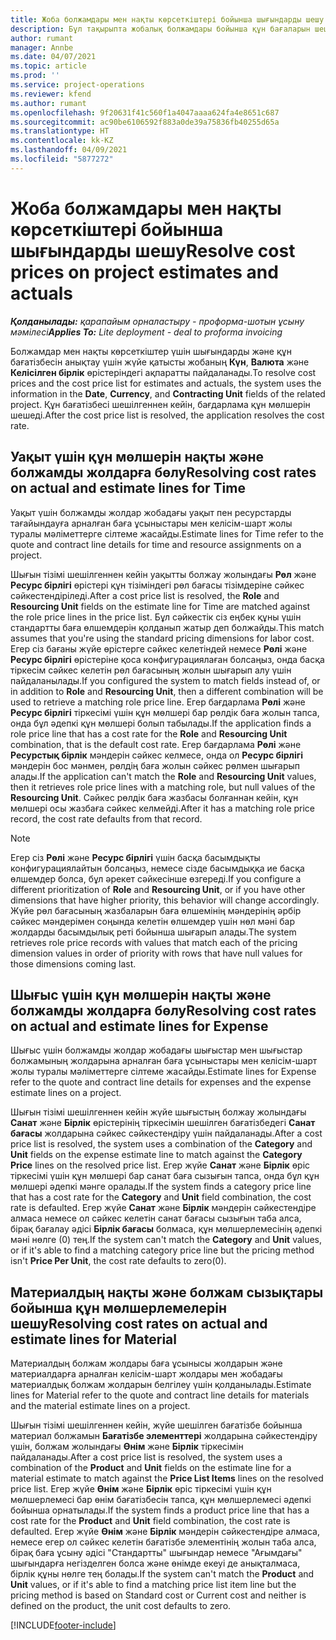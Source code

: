 ```yaml
---
title: Жоба болжамдары мен нақты көрсеткіштері бойынша шығындарды шешу
description: Бұл тақырыпта жобалық болжамдары бойынша құн бағаларын шешу жолы туралы ақпарат берілген.
author: rumant
manager: Annbe
ms.date: 04/07/2021
ms.topic: article
ms.prod: ''
ms.service: project-operations
ms.reviewer: kfend
ms.author: rumant
ms.openlocfilehash: 9f20631f41c560f1a4047aaaa624fa4e8651c687
ms.sourcegitcommit: ac90be6106592f883a0de39a75836fb40255d65a
ms.translationtype: HT
ms.contentlocale: kk-KZ
ms.lasthandoff: 04/09/2021
ms.locfileid: "5877272"
---
```

# <a name="resolve-cost-prices-on-project-estimates-and-actuals"></a><span data-ttu-id="e9137-103">Жоба болжамдары мен нақты көрсеткіштері бойынша шығындарды шешу</span><span class="sxs-lookup"><span data-stu-id="e9137-103">Resolve cost prices on project estimates and actuals</span></span> 

<span data-ttu-id="e9137-104">_**Қолданылады:** қарапайым орналастыру - проформа-шотын ұсыну мәмілесі_</span><span class="sxs-lookup"><span data-stu-id="e9137-104">_**Applies To:** Lite deployment - deal to proforma invoicing_</span></span>

<span data-ttu-id="e9137-105">Болжамдар мен нақты көрсеткіштер үшін шығындарды және құн бағатізбесін анықтау үшін жүйе қатысты жобаның **Күн**, **Валюта** және **Келісілген бірлік** өрістеріндегі ақпаратты пайдаланады.</span><span class="sxs-lookup"><span data-stu-id="e9137-105">To resolve cost prices and the cost price list for estimates and actuals, the system uses the information in the **Date**, **Currency**, and **Contracting Unit** fields of the related project.</span></span> <span data-ttu-id="e9137-106">Құн бағатізбесі шешілгеннен кейін, бағдарлама құн мөлшерін шешеді.</span><span class="sxs-lookup"><span data-stu-id="e9137-106">After the cost price list is resolved, the application resolves the cost rate.</span></span>

## <a name="resolving-cost-rates-on-actual-and-estimate-lines-for-time"></a><span data-ttu-id="e9137-107">Уақыт үшін құн мөлшерін нақты және болжамды жолдарға бөлу</span><span class="sxs-lookup"><span data-stu-id="e9137-107">Resolving cost rates on actual and estimate lines for Time</span></span>

<span data-ttu-id="e9137-108">Уақыт үшін болжамды жолдар жобадағы уақыт пен ресурстарды тағайындауға арналған баға ұсыныстары мен келісім-шарт жолы туралы мәліметтерге сілтеме жасайды.</span><span class="sxs-lookup"><span data-stu-id="e9137-108">Estimate lines for Time refer to the quote and contract line details for time and resource assignments on a project.</span></span>

<span data-ttu-id="e9137-109">Шығын тізімі шешілгеннен кейін уақытты болжау жолындағы **Рөл** және **Ресурс бірлігі** өрістері құн тізіміндегі рөл бағасы тізімдеріне сәйкес сәйкестендіріледі.</span><span class="sxs-lookup"><span data-stu-id="e9137-109">After a cost price list is resolved, the **Role** and **Resourcing Unit** fields on the estimate line for Time are matched against the role price lines in the price list.</span></span> <span data-ttu-id="e9137-110">Бұл сәйкестік сіз еңбек құны үшін стандартты баға өлшемдерін қолданып жатыр деп болжайды.</span><span class="sxs-lookup"><span data-stu-id="e9137-110">This match assumes that you're using the standard pricing dimensions for labor cost.</span></span> <span data-ttu-id="e9137-111">Егер сіз бағаны жүйе өрістерге сәйкес келетіндей немесе **Рөлі** және **Ресурс бірлігі** өрістеріне қоса конфигурациялаған болсаңыз, онда басқа тіркесім сәйкес келетін рөл бағасының жолын шығарып алу үшін пайдаланылады.</span><span class="sxs-lookup"><span data-stu-id="e9137-111">If you configured the system to match fields instead of, or in addition to **Role** and **Resourcing Unit**, then a different combination will be used to retrieve a matching role price line.</span></span> <span data-ttu-id="e9137-112">Егер бағдарлама **Рөлі** және **Ресурс бірлігі** тіркесімі үшін құн мөлшері бар рөлдік баға жолын тапса, онда бұл әдепкі құн мөлшері болып табылады.</span><span class="sxs-lookup"><span data-stu-id="e9137-112">If the application finds a role price line that has a cost rate for the **Role** and **Resourcing Unit** combination, that is the default cost rate.</span></span> <span data-ttu-id="e9137-113">Егер бағдарлама **Рөлі** және **Ресурстық бірлік** мәндерін сәйкес келмесе, онда ол **Ресурс бірлігі** мәндерін бос мәнмен, рөлдің баға жолын сәйкес рөлмен шығарып алады.</span><span class="sxs-lookup"><span data-stu-id="e9137-113">If the application can't match the **Role** and **Resourcing Unit** values, then it retrieves role price lines with a matching role, but null values of the **Resourcing Unit**.</span></span> <span data-ttu-id="e9137-114">Сәйкес рөлдік баға жазбасы болғаннан кейін, құн мөлшері осы жазбаға сәйкес келмейді.</span><span class="sxs-lookup"><span data-stu-id="e9137-114">After it has a matching role price record, the cost rate defaults from that record.</span></span> 

> [!NOTE]
> <span data-ttu-id="e9137-115">Егер сіз **Рөлі** және **Ресурс бірлігі** үшін басқа басымдықты конфигурациялайтын болсаңыз, немесе сізде басымдыққа ие басқа өлшемдер болса, бұл әрекет сәйкесінше өзгереді.</span><span class="sxs-lookup"><span data-stu-id="e9137-115">If you configure a different prioritization of **Role** and **Resourcing Unit**, or if you have other dimensions that have higher priority, this behavior will change accordingly.</span></span> <span data-ttu-id="e9137-116">Жүйе рөл бағасының жазбаларын баға өлшемінің мәндерінің әрбір сәйкес мәндерімен соңында келетін өлшемдер үшін нөл мәні бар жолдарды басымдылық реті бойынша шығарып алады.</span><span class="sxs-lookup"><span data-stu-id="e9137-116">The system retrieves role price records with values that match each of the pricing dimension values in order of priority with rows that have null values for those dimensions coming last.</span></span>

## <a name="resolving-cost-rates-on-actual-and-estimate-lines-for-expense"></a><span data-ttu-id="e9137-117">Шығыс үшін құн мөлшерін нақты және болжамды жолдарға бөлу</span><span class="sxs-lookup"><span data-stu-id="e9137-117">Resolving cost rates on actual and estimate lines for Expense</span></span>

<span data-ttu-id="e9137-118">Шығыс үшін болжамды жолдар жобадағы шығыстар мен шығыстар болжамының жолдарына арналған баға ұсыныстары мен келісім-шарт жолы туралы мәліметтерге сілтеме жасайды.</span><span class="sxs-lookup"><span data-stu-id="e9137-118">Estimate lines for Expense refer to the quote and contract line details for expenses and the expense estimate lines on a project.</span></span>

<span data-ttu-id="e9137-119">Шығын тізімі шешілгеннен кейін жүйе шығыстың болжау жолындағы **Санат** және **Бірлік** өрістерінің тіркесімін шешілген бағатізбедегі **Санат бағасы** жолдарына сәйкес сәйкестендіру үшін пайдаланады.</span><span class="sxs-lookup"><span data-stu-id="e9137-119">After a cost price list is resolved, the system uses a combination of the **Category** and **Unit** fields on the expense estimate line to match against the **Category Price** lines on the resolved price list.</span></span> <span data-ttu-id="e9137-120">Егер жүйе **Санат** және **Бірлік** өріс тіркесімі үшін құн мөлшері бар санат баға сызығын тапса, онда бұл құн мөлшері әдепкі мәнге оралады.</span><span class="sxs-lookup"><span data-stu-id="e9137-120">If the system finds a category price line that has a cost rate for the **Category** and **Unit** field combination, the cost rate is defaulted.</span></span> <span data-ttu-id="e9137-121">Егер жүйе **Санат** және **Бірлік** мәндерін сәйкестендіре алмаса немесе ол сәйкес келетін санат бағасы сызығын таба алса, бірақ бағалау әдісі **Бірлік бағасы** болмаса, құн мөлшерлемесінің әдепкі мәні нөлге (0) тең.</span><span class="sxs-lookup"><span data-stu-id="e9137-121">If the system can't match the **Category** and **Unit** values, or if it's able to find a matching category price line but the pricing method isn't **Price Per Unit**, the cost rate defaults to zero(0).</span></span>

## <a name="resolving-cost-rates-on-actual-and-estimate-lines-for-material"></a><span data-ttu-id="e9137-122">Материалдың нақты және болжам сызықтары бойынша құн мөлшерлемелерін шешу</span><span class="sxs-lookup"><span data-stu-id="e9137-122">Resolving cost rates on actual and estimate lines for Material</span></span>

<span data-ttu-id="e9137-123">Материалдың болжам жолдары баға ұсынысы жолдарын және материалдарға арналған келісім-шарт жолдары мен жобадағы материалдық болжам жолдарын белгілеу үшін қолданылады.</span><span class="sxs-lookup"><span data-stu-id="e9137-123">Estimate lines for Material refer to the quote and contract line details for materials and the material estimate lines on a project.</span></span>

<span data-ttu-id="e9137-124">Шығын тізімі шешілгеннен кейін, жүйе шешілген бағатізбе бойынша материал болжамын **Бағатізбе элементтері** жолдарына сәйкестендіру үшін, болжам жолындағы **Өнім** және **Бірлік** тіркесімін пайдаланады.</span><span class="sxs-lookup"><span data-stu-id="e9137-124">After a cost price list is resolved, the system uses a combination of the **Product** and **Unit** fields on the estimate line for a material estimate to match against the **Price List Items** lines on the resolved price list.</span></span> <span data-ttu-id="e9137-125">Егер жүйе **Өнім** және **Бірлік** өріс тіркесімі үшін құн мөлшерлемесі бар өнім бағатізбесін тапса, құн мөлшерлемесі әдепкі бойынша орнатылады.</span><span class="sxs-lookup"><span data-stu-id="e9137-125">If the system finds a product price line that has a cost rate for the **Product** and **Unit** field combination, the cost rate is defaulted.</span></span> <span data-ttu-id="e9137-126">Егер жүйе **Өнім** және **Бірлік** мәндерін сәйкестендіре алмаса, немесе егер ол сәйкес келетін бағатізбе элементінің жолын таба алса, бірақ баға ұсыну әдісі "Стандартты" шығындар немесе "Ағымдағы" шығындарға негізделген болса және өнімде екеуі де анықталмаса, бірлік құны нөлге тең болады.</span><span class="sxs-lookup"><span data-stu-id="e9137-126">If the system can't match the **Product** and **Unit** values, or if it's able to find a matching price list item line but the pricing method is based on Standard cost or Current cost and neither is defined on the product, the unit cost defaults to zero.</span></span>


[!INCLUDE[footer-include](../../includes/footer-banner.md)]
